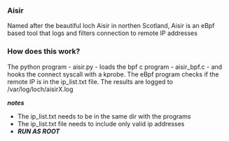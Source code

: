 ### Aisir
Named after the beautiful loch Aisir in northen Scotland, Aisir is an eBpf based tool that logs and filters connection to remote IP addresses

### How does this work?
The python program - aisir.py - loads the bpf c program - aisir_bpf.c - and hooks the connect syscall with a kprobe.
The eBpf program checks if the remote IP is in the ip_list.txt file.
The results are logged to /var/log/loch/aisirX.log

***notes***
- The ip_list.txt needs to be in the same dir with the programs
- The ip_list.txt file needs to include only valid ip addresses
- ***RUN AS ROOT***